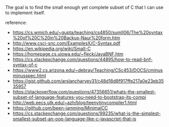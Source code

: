 The goal is to find the small enough yet complete subset of C that I can use to implement itself.

reference:
* https://cs.wmich.edu/~gupta/teaching/cs4850/sumII06/The%20syntax%20of%20C%20in%20Backus-Naur%20form.htm
* http://www.csci-snc.com/ExamplesX/C-Syntax.pdf
* https://en.wikipedia.org/wiki/Small-C
* https://homepage.cs.uiowa.edu/~fleck/JavaBNF.htm
* https://cs.stackexchange.com/questions/44895/how-to-read-bnf-syntax-of-c
* https://www2.cs.arizona.edu/~debray/Teaching/CSc453/DOCS/cminusminusspec.html
* https://gist.github.com/arslancharyev31/c48d18d8f917ffe217a0e23eb3535957
* https://stackoverflow.com/questions/47356651/whats-the-smallest-subset-of-language-features-you-need-to-bootstrap-its-compi
* http://web.eecs.utk.edu/~azh/blog/teenytinycompiler1.html
* https://github.com/been-jamming/MinimalCC
* https://cs.stackexchange.com/questions/99235/what-is-the-simplest-smallest-subset-an-oop-language-like-c-javascript-that-is

